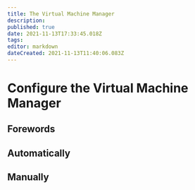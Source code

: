 ```yaml
---
title: The Virtual Machine Manager
description: 
published: true
date: 2021-11-13T17:33:45.018Z
tags: 
editor: markdown
dateCreated: 2021-11-13T11:40:06.083Z
---
```


# Configure the Virtual Machine Manager

## Forewords

## Automatically

## Manually

